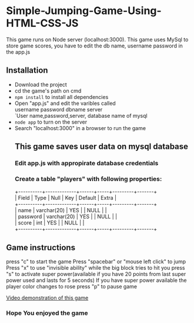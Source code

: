 # Simple-Jumping-Game-Using-HTML-CSS-JS
This game runs on Node server (localhost:3000).
This game uses MySql to store game scores, you have to edit the db name, username password in the app.js 

<h2>Installation</h2>
<ul>
<li>Download the project</li>
<li>cd the game's path on cmd</li>
<li><code>npm install</code> to install all dependencies</li>
<li>Open "app.js" and edit the varibles called <br>username password dbname server</br>`User name,password,server, database name of mysql</li>
<li><code>node app</code> to turn on the server</li>
<li>Search "localhost:3000" in a browser to run the game</li>

<h2> This game saves user data on mysql database</h2>
<h3>Edit app.js with appropirate database credentials</h3>
<h3>Create a table "players" with following properties:</h3>
+----------+-------------+------+-----+---------+-------+<br>
| Field    | Type        | Null | Key | Default | Extra |<br>
+----------+-------------+------+-----+---------+-------+<br>
| name     | varchar(20) | YES  |     | NULL    |       |<br>
| password | varchar(20) | YES  |     | NULL    |       |<br>
| score    | int         | YES  |     | NULL    |       |<br>
+----------+-------------+------+-----+---------+-------+<br>
</ul>
<h2>Game instructions</h2>
press "c" to start the game
Press "spacebar" or "mouse left click" to jump
Press "x" to use "invisible ability" while the big block tries to hit you
press "s" to activate super power(available if you have 20 points from last super power used and lasts for 5 seconds)
If you have super power available the player color changes to rose
press "p" to pause game

<a href="https://youtu.be/3UGwnw-BXYk">Video demonstration of this game</a>
<h3>Hope You enjoyed the game</h3>
